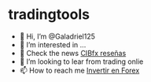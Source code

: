 # tradingtools
- 👋 Hi, I’m @Galadriel125
- 👀 I’m interested in ...
- 🌱 Check the news <a href="https://brokerreviews.net/lista-de-brokers/" title="CIBfx opiniones">CIBfx reseñas</a>
- 💞️ I’m looking to lear from trading onlie
- 📫 How to reach me <a href="https://cibfx.com/es" title="CIBfx">Invertir en Forex</a>

<!---
Galadriel125/Galadriel125 is a ✨ special ✨ repository because its `README.md` (this file) appears on your GitHub profile.
You can click the Preview link to take a look at your changes.
--->
